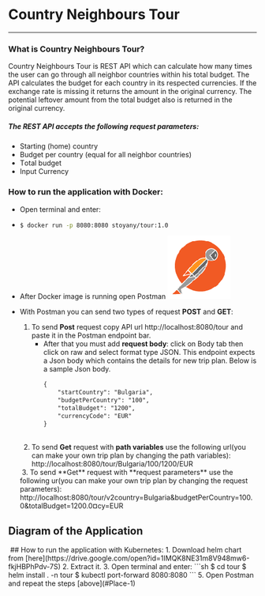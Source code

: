 # Country Neighbours Tour
***
### What is Country Neighbours Tour?

Country Neighbours Tour is REST API which can calculate how many times the user can go through all neighbor countries within his total budget.
The API calculates the budget for each country in its respected currencies. If the exchange rate is missing it returns the amount in the original currency. The potential leftover amount from the total budget also is returned in the original currency. 

##### The REST API accepts the following request parameters:

- Starting (home) country 
- Budget per country (equal for all neighbor countries) 
- Тotal budget 
- Input Currency


### How to run the application with Docker:

- Open terminal and enter: 
- 
    ```sh
    $ docker run -p 8080:8080 stoyany/tour:1.0
    ```
    
- After Docker image is running open Postman ![alt text](https://github.com/StoyanYanev/Country-Neighbours-Tour/blob/master/imgs/postman.png)

- With Postman you can send two types of request **POST** and **GET**:
    1. To send **Post** request copy API url http://localhost:8080/tour and paste it in the Postman endpoint bar.
            <img>
            <img>
        - After that you must add **request body**: click on Body tab then click on raw and select format type JSON. This endpoint expects a Json body which contains the details for new trip plan. Below is a sample Json body.
            ```
            {	
        		"startCountry": "Bulgaria",
        		"budgetPerCountry": "100",
        		"totalBudget": "1200",
        		"currencyCode": "EUR"
        	}
            ```
            <img>
    2. To send **Get** request with **path variables** use the following url(you can make your own trip plan by changing the path variables): http://localhost:8080/tour/Bulgaria/100/1200/EUR
    <img>
    3. To send **Get** request with **request parameters** use the following ur(you can make your own trip plan by changing the request parameters): http://localhost:8080/tour/v2country=Bulgaria&budgetPerCountry=100.0&totalBudget=1200.0&currency=EUR
    <img>

## Diagram of the Application
<img>
## How to run the application with Kubernetes:
1. Download helm chart from [here](https://drive.google.com/open?id=1IMQK8NE31m8V948mw6-fkjHBPhPdv-7S)
2. Extract it.
3. Open terminal and enter:
    ```sh
    $ cd tour
    $ helm install . -n tour
    $ kubectl port-forward <pod name> 8080:8080
    ```
5. Open Postman and repeat the steps [above](#Place-1) 
